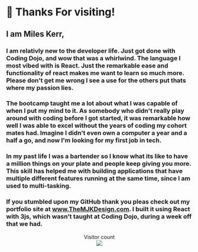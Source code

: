 # 👋 Thanks For visiting!
<!-- [![Anurag's GitHub stats](https://github-readme-stats.vercel.app/api?username=MJ-Kerr)](https://github.com/anuraghazra/github-readme-stats)-->
## I am Miles Kerr,

### I am relativly new to the developer life. Just got done with Coding Dojo, and wow that was a whirlwind. The language I most vibed with is React. Just the remarkable ease and functionality of react makes me want to learn so much more. Please don't get me wrong I see a use for the others put thats where my passion lies.

### The bootcamp taught me a lot about what I was capable of when I put my  mind to it. As somebody who didn't really play around with coding before I got started, it was remarkable how well I was able to excel without the years of coding my cohort mates had. Imagine I didn't even own a computer a year and a half a go, and now I'm looking for my first job in tech.

### In my past life I was a bartender so I know what its like to have a million things on your plate and people keep giving you more. This skill has helped me with building applications that have multiple different features running at the same time, since I am used to multi-tasking.

### If you stumbled upon my GitHub thank you pleas check out my portfolio site at www.TheMJKDesign.com. I built it using React with 3js, which wasn't taught at Coding Dojo, during a week off that we had.

<p align="center"> 
  Visitor count<br>
  <img src="https://profile-counter.glitch.me/MJ-Kerr/count.svg" />
</p>
<!--
**MJ-Kerr/MJ-Kerr** is a ✨ _special_ ✨ repository because its `README.md` (this file) appears on your GitHub profile.

Here are some ideas to get you started:

- 🔭 I’m currently working on ...
- 🌱 I’m currently learning ...
- 👯 I’m looking to collaborate on ...
- 🤔 I’m looking for help with ...
- 💬 Ask me about ...
- 📫 How to reach me: ...
- 😄 Pronouns: ...
- ⚡ Fun fact: ...
-->
